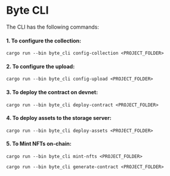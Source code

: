 # Byte CLI

The CLI has the following commands:

#### 1. To configure the collection:

```cargo run --bin byte_cli config-collection <PROJECT_FOLDER>```

#### 2. To configure the upload:

```cargo run --bin byte_cli config-upload <PROJECT_FOLDER>```

#### 3. To deploy the contract on devnet:

```cargo run --bin byte_cli deploy-contract <PROJECT_FOLDER>```

#### 4. To deploy assets to the storage server:

```cargo run --bin byte_cli deploy-assets <PROJECT_FOLDER>```

#### 5. To Mint NFTs on-chain:

```cargo run --bin byte_cli mint-nfts <PROJECT_FOLDER>```

```cargo run --bin byte_cli generate-contract <PROJECT_FOLDER>```
